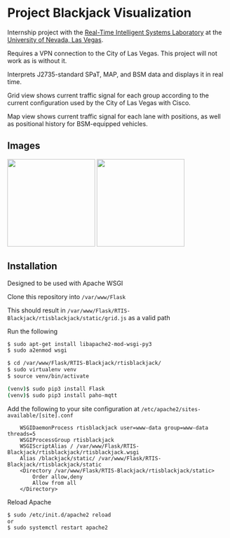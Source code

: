 # Project Blackjack Visualization
Internship project with the [Real-Time Intelligent Systems Laboratory](http://rtis.oit.unlv.edu/) at the [University of Nevada, Las Vegas](https://www.unlv.edu/).

Requires a VPN connection to the City of Las Vegas. This project will not work as is without it.

Interprets J2735-standard SPaT, MAP, and BSM data and displays it in real time.

Grid view shows current traffic signal for each group according to the current configuration used by the City of Las Vegas with Cisco.

Map view shows current traffic signal for each lane with positions, as well as positional history for BSM-equipped vehicles.

## Images

<img src="https://i.gyazo.com/246553334812d9acbb5539dc1177c1a9.jpg" height="200px" />
<img src ="https://i.gyazo.com/fab234093a565b83a39b27c2f1da160b.png" height="200px" />

## Installation
Designed to be used with Apache WSGI

Clone this repository into `/var/www/Flask`

This should result in `/var/www/Flask/RTIS-Blackjack/rtisblackjack/static/grid.js` as a valid path

Run the following
```bash
$ sudo apt-get install libapache2-mod-wsgi-py3
$ sudo a2enmod wsgi

$ cd /var/www/Flask/RTIS-Blackjack/rtisblackjack/
$ sudo virtualenv venv
$ source venv/bin/activate

(venv)$ sudo pip3 install Flask
(venv)$ sudo pip3 install paho-mqtt
```

Add the following to your site configuration at `/etc/apache2/sites-available/[site].conf`
```
    WSGIDaemonProcess rtisblackjack user=www-data group=www-data threads=5
    WSGIProcessGroup rtisblackjack
    WSGIScriptAlias / /var/www/Flask/RTIS-Blackjack/rtisblackjack/rtisblackjack.wsgi
    Alias /blackjack/static/ /var/www/Flask/RTIS-Blackjack/rtisblackjack/static
    <Directory /var/www/Flask/RTIS-Blackjack/rtisblackjack/static>
        Order allow,deny
        Allow from all
    </Directory>
```

Reload Apache
```bash
$ sudo /etc/init.d/apache2 reload
or
$ sudo systemctl restart apache2
```
